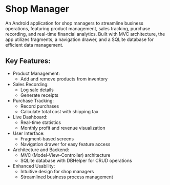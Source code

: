 # Shop Manager 

An Android application for shop managers to streamline business operations, featuring product management, sales tracking, purchase recording, and real-time financial analytics. Built with MVC architecture, the app utilizes fragments, a navigation drawer, and a SQLite database for efficient data management.

## Key Features:
- Product Management:
  - Add and remove products from inventory
- Sales Recording:
  - Log sale details
  - Generate receipts
- Purchase Tracking:
  - Record purchases
  - Calculate total cost with shipping tax
- Live Dashboard:
  - Real-time statistics
  - Monthly profit and revenue visualization
- User Interface:
  - Fragment-based screens
  - Navigation drawer for easy feature access
- Architecture and Backend:
  - MVC (Model-View-Controller) architecture
  - SQLite database with DBHelper for CRUD operations
- Enhanced Usability:
  - Intuitive design for shop managers
  - Streamlined business process management
